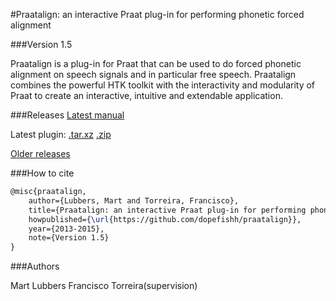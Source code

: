 #Praatalign: an interactive Praat plug-in for performing phonetic forced alignment

###Version 1.5

Praatalign is a plug-in for Praat that can be used to do forced phonetic
alignment on speech signals and in particular free speech. Praatalign combines
the powerful HTK toolkit with the interactivity and modularity of Praat to
create an interactive, intuitive and extendable application.

###Releases
[Latest manual](https://github.com/dopefishh/praatalign/releases/download/v1.5/book_1.5.pdf)

Latest plugin:
[.tar.xz](https://github.com/dopefishh/praatalign/releases/download/v1.5/praatalign_1.5.tar.xz)
[.zip](https://github.com/dopefishh/praatalign/releases/download/v1.5/praatalign_1.5.zip)


[Older releases](https://github.com/dopefishh/praatalign/releases)

###How to cite
```tex
@misc{praatalign,
	author={Lubbers, Mart and Torreira, Francisco},
	title={Praatalign: an interactive Praat plug-in for performing phonetic forced alignment},
	howpublished={\url{https://github.com/dopefishh/praatalign}},
	year={2013-2015},
	note={Version 1.5}
}
```

###Authors

Mart Lubbers
Francisco Torreira(supervision)
